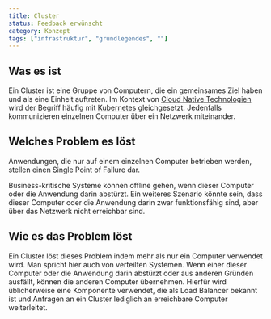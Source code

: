 ```yaml
---
title: Cluster
status: Feedback erwünscht
category: Konzept
tags: ["infrastruktur", "grundlegendes", ""]
---
```


## Was es ist

Ein Cluster ist eine Gruppe von Computern, die ein gemeinsames Ziel haben und als eine Einheit auftreten.
Im Kontext von [Cloud Native Technologien](/cloud-native-tech/) wird der Begriff häufig mit [Kubernetes](/kubernetes/) gleichgesetzt.
Jedenfalls kommunizieren einzelnen Computer über ein Netzwerk miteinander. 


## Welches Problem es löst

Anwendungen, die nur auf einem einzelnen Computer betrieben werden, stellen einen Single Point of Failure dar. 

Business-kritische Systeme können offline gehen, wenn dieser Computer oder die Anwendung darin abstürzt. 
Ein weiteres Szenario könnte sein, dass dieser Computer oder die Anwendung darin zwar funktionsfähig sind, 
aber über das Netzwerk nicht erreichbar sind. 


## Wie es das Problem löst

Ein Cluster löst dieses Problem indem mehr als nur ein Computer verwendet wird. 
Man spricht hier auch von verteilten Systemen. 
Wenn einer dieser Computer oder die Anwendung darin abstürzt oder aus anderen Gründen ausfällt, können die anderen Computer übernehmen. 
Hierfür wird üblicherweise eine Komponente verwendet, die als Load Balancer bekannt ist und Anfragen an ein Cluster lediglich an erreichbare Computer weiterleitet.